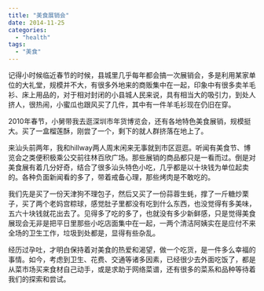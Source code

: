 ```yaml
---
title: "美食展销会"
date: 2014-11-25
categories: 
  - "health"
tags: 
  - "美食"
---
```


记得小时候临近春节的时候，县城里几乎每年都会搞一次展销会，多是利用某家单位的大礼堂，规模并不大，有很多外地来的商贩集中在一起，印象中有很多卖羊毛衫、床上用品的，对于相对封闭的小县城人民来说，具有相当大的吸引力，到处人挤人，很热闹，小蜜瓜也跟风买了几件，其中有一件羊毛衫现在仍旧在穿。

2010年春节，小舅带我去逛深圳市年货博览会，还有各地特色美食展销，规模挺大。买了一盒榴莲酥，刚尝了一个，剩下的就人群挤落在地上了。

来汕头前两年，我和hillway两人周末闲来无事就到市区逛逛。听闻有美食节、博览会之类便积极乘公交前往林百欣广场。那些展销的商品都只是一看而过。倒是对美食展有着几分好奇，结合了很多汕头特色小吃，几乎都是以十块钱为单位起卖的。各种负面新闻看的多了，带着戒备心理，那些烤肉是不敢吃的。

我们先是买了一份天津狗不理包子，然后又买了一份蒜蓉生蚝，撑了一斤糖炒栗子，买了两个老妈宫粽球，感觉肚子里都没有吃到什么东西，也没觉得有多美味，五六十块钱就花出去了。见得多了吃的多了，也就没有多少新鲜感，只是觉得美食展现会无非是把平日里那些小吃店面集中在一起，一两个清洁阿姨实在是应付不来全场的卫生工作，垃圾到处都是，显得有些杂乱。

经历过孕吐，才明白保持着对美食的热爱和渴望，做一个吃货，是一件多么幸福的事情。如今，考虑到卫生、花费、交通等诸多因素，已经很少去外面吃饭了，都是从菜市场买来食材自己动手，或是求助于网络菜谱，还有很多的菜系和品种等待着我们的探索和尝试。
